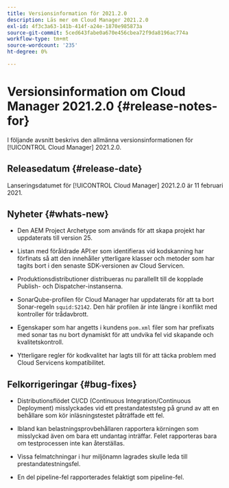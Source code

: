 ```yaml
---
title: Versionsinformation för 2021.2.0
description: Läs mer om Cloud Manager 2021.2.0
exl-id: 4f3c3a63-141b-414f-a24e-1870e985873a
source-git-commit: 5ced643fabe0a670e456cbea72f9da8196ac774a
workflow-type: tm+mt
source-wordcount: '235'
ht-degree: 0%

---
```


# Versionsinformation om Cloud Manager 2021.2.0 {#release-notes-for}

I följande avsnitt beskrivs den allmänna versionsinformationen för [!UICONTROL Cloud Manager] 2021.2.0.

## Releasedatum {#release-date}

Lanseringsdatumet för [!UICONTROL Cloud Manager] 2021.2.0 är 11 februari 2021.

## Nyheter {#whats-new}

* Den AEM Project Archetype som används för att skapa projekt har uppdaterats till version 25.

* Listan med föråldrade API:er som identifieras vid kodskanning har förfinats så att den innehåller ytterligare klasser och metoder som har tagits bort i den senaste SDK-versionen av Cloud Servicen.

* Produktionsdistributioner distribueras nu parallellt till de kopplade Publish- och Dispatcher-instanserna.

* SonarQube-profilen för Cloud Manager har uppdaterats för att ta bort Sonar-regeln `squid:S2142`. Den här profilen är inte längre i konflikt med kontroller för trådavbrott.

* Egenskaper som har angetts i kundens `pom.xml` filer som har prefixats med sonar tas nu bort dynamiskt för att undvika fel vid skapande och kvalitetskontroll.

* Ytterligare regler för kodkvalitet har lagts till för att täcka problem med Cloud Servicens kompatibilitet.

## Felkorrigeringar {#bug-fixes}

* Distributionsflödet CI/CD (Continuous Integration/Continuous Deployment) misslyckades vid ett prestandateststeg på grund av att en behållare som kör inläsningstestet påträffade ett fel.

* Ibland kan belastningsprovbehållaren rapportera körningen som misslyckad även om bara ett undantag inträffar. Felet rapporteras bara om testprocessen inte kan återställas.

* Vissa felmatchningar i hur miljönamn lagrades skulle leda till prestandatestningsfel.

* En del pipeline-fel rapporterades felaktigt som pipeline-fel.
